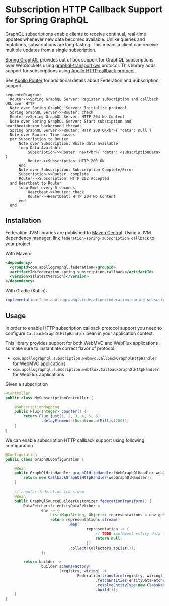 # Subscription HTTP Callback Support for Spring GraphQL

GraphQL subscriptions enable clients to receive continual, real-time updates whenever new data becomes available. Unlike
queries and mutations, subscriptions are long-lasting. This means a client can receive multiple updates from a single subscription.

[Spring GraphQL](https://docs.spring.io/spring-graphql/reference/) provides out of box support for GraphQL subscriptions
over WebSockets using [graphql-transport-ws](https://github.com/enisdenjo/graphql-ws) protocol. This library adds support
for subscriptions using [Apollo HTTP callback protocol](https://www.apollographql.com/docs/router/executing-operations/subscription-callback-protocol).

See [Apollo Router](https://www.apollographql.com/docs/router/executing-operations/subscription-support) for additional
details about Federation and Subscription support.

```mermaid
sequenceDiagram;
  Router->>Spring GraphQL Server: Register subscription and callback URL over HTTP
  Note over Spring GraphQL Server: Initialize protocol
  Spring GraphQL Server->>Router: check
  Router->>Spring GraphQL Server: HTTP 204 No Content
  Note over Spring GraphQL Server: Start subsciption and heartbeat<br>on background threads
  Spring GraphQL Server->>Router: HTTP 200 OK<br>{ "data": null }
  Note over Router: Time passes
  par Subscription to Router
      Note over Subscription: While data available
      loop Data Available
          Subscription->>Router: next<br>{ "data": <subscriptionData> }
          Router->>Subscription: HTTP 200 OK
      end
      Note over Subscription: Subscription Complete/Error
      Subscription->>Router: complete
      Router->>Subscription: HTTP 202 Accepted
  and Heartbeat to Router
      loop Emit every 5 seconds
          Heartbeat->>Router: check
          Router->>Heartbeat: HTTP 204 No Content
      end
  end
```

## Installation

Federation JVM libraries are published to [Maven Central](https://central.sonatype.com/artifact/com.apollographql.federation/federation-spring-subscription-callback).
Using a JVM dependency manager, link `federation-spring-subscription-callback` to your project.

With Maven:

```xml
<dependency>
  <groupId>com.apollographql.federation</groupId>
  <artifactId>federation-spring-subscription-callback</artifactId>
  <version>${latestVersion}</version>
</dependency>
```

With Gradle (Kotlin):

```groovy
implementation("com.apollographql.federation:federation-spring-subscription-callback:$latestVersion")
```

## Usage

In order to enable HTTP subscription callback protocol support you need to configure `CallbackGraphQlHttpHandler` bean in your
application context.

This library provides support for both WebMVC and WebFlux applications so make sure to instantiate correct flavor of protocol.

* `com.apollographql.subscription.webmvc.CallbackGraphQlHttpHandler` for WebMVC applications
* `com.apollographql.subscription.webflux.CallbackGraphQlHttpHandler` for WebFlux applications

Given a subscription

```java
@Controller
public class MySubscriptionController {

    @SubscriptionMapping
    public Flux<Integer> counter() {
        return Flux.just(1, 2, 3, 4, 5, 6)
                .delayElements(Duration.ofMillis(200));
    }
}
```

We can enable subscription HTTP callback support using following configuration

```java
@Configuration
public class GraphQLConfiguration {

    @Bean
    public GraphQlHttpHandler graphQlHttpHandler(WebGraphQlHandler webGraphQlHandler) {
        return new CallbackGraphQlHttpHandler(webGraphQlHandler);
    }

    // regular federation transform
    @Bean
    public GraphQlSourceBuilderCustomizer federationTransform() {
        DataFetcher<?> entityDataFetcher =
                env -> {
                    List<Map<String, Object>> representations = env.getArgument(_Entity.argumentName);
                    return representations.stream()
                            .map(
                                    representation -> {
                                        // TODO implement entity data fetcher logic here
                                        return null;
                                    })
                            .collect(Collectors.toList());
                };

        return builder ->
                builder.schemaFactory(
                        (registry, wiring) ->
                                Federation.transform(registry, wiring)
                                        .fetchEntities(entityDataFetcher)
                                        .resolveEntityType(new ClassNameTypeResolver())
                                        .build());
    }
}
```
